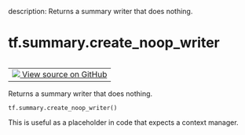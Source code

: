 description: Returns a summary writer that does nothing.

<div itemscope itemtype="http://developers.google.com/ReferenceObject">
<meta itemprop="name" content="tf.summary.create_noop_writer" />
<meta itemprop="path" content="Stable" />
</div>

# tf.summary.create_noop_writer

<!-- Insert buttons and diff -->

<table class="tfo-notebook-buttons tfo-api nocontent" align="left">
<td>
  <a target="_blank" href="https://github.com/tensorflow/tensorflow/blob/r2.4/tensorflow/python/ops/summary_ops_v2.py#L618-L624">
    <img src="https://www.tensorflow.org/images/GitHub-Mark-32px.png" />
    View source on GitHub
  </a>
</td>
</table>



Returns a summary writer that does nothing.

<pre class="devsite-click-to-copy prettyprint lang-py tfo-signature-link">
<code>tf.summary.create_noop_writer()
</code></pre>



<!-- Placeholder for "Used in" -->

This is useful as a placeholder in code that expects a context manager.